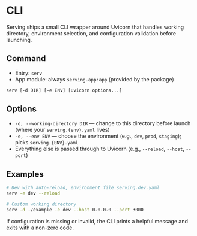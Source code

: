 # CLI

Serving ships a small CLI wrapper around Uvicorn that handles working directory, environment selection, and configuration validation before launching.

## Command

- Entry: `serv`
- App module: always `serving.app:app` (provided by the package)

```bash
serv [-d DIR] [-e ENV] [uvicorn options...]
```

## Options

- `-d, --working-directory DIR` — change to this directory before launch (where your `serving.{env}.yaml` lives)
- `-e, --env ENV` — choose the environment (e.g., `dev`, `prod`, `staging`); picks `serving.{ENV}.yaml`
- Everything else is passed through to Uvicorn (e.g., `--reload`, `--host`, `--port`)

## Examples

```bash
# Dev with auto-reload, environment file serving.dev.yaml
serv -e dev --reload

# Custom working directory
serv -d ./example -e dev --host 0.0.0.0 --port 3000
```

If configuration is missing or invalid, the CLI prints a helpful message and exits with a non-zero code.
